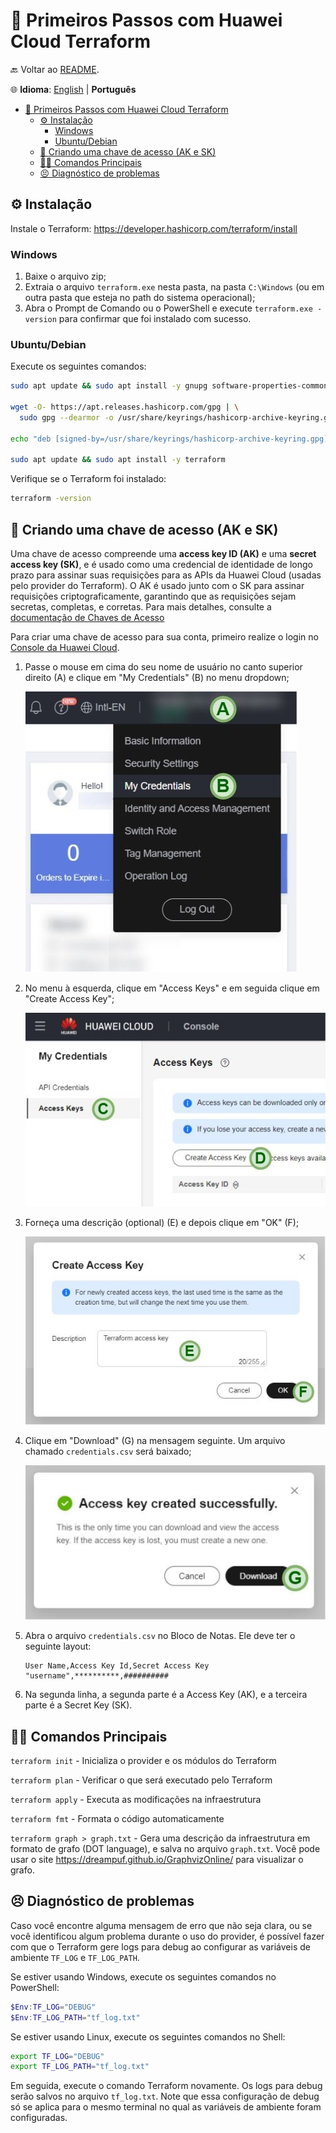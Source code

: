 # 👣 Primeiros Passos com Huawei Cloud Terraform

🔙 Voltar ao [README](../README.pt.md).

🌐 **Idioma**: [English](./FIRST_STEPS.md) | **Português**

- [👣 Primeiros Passos com Huawei Cloud Terraform](#-primeiros-passos-com-huawei-cloud-terraform)
  - [⚙ Instalação](#-instalação)
    - [Windows](#windows)
    - [Ubuntu/Debian](#ubuntudebian)
  - [🔐 Criando uma chave de acesso (AK e SK)](#-criando-uma-chave-de-acesso-ak-e-sk)
  - [👩‍💻 Comandos Principais](#-comandos-principais)
  - [😣 Diagnóstico de problemas](#-diagnóstico-de-problemas)

## ⚙ Instalação

Instale o Terraform: <https://developer.hashicorp.com/terraform/install>

### Windows

1. Baixe o arquivo zip;
2. Extraia o arquivo `terraform.exe` nesta pasta, na pasta `C:\Windows` (ou em
   outra pasta que esteja no path do sistema operacional);
3. Abra o Prompt de Comando ou o PowerShell e execute `terraform.exe -version`
   para confirmar que foi instalado com sucesso.

### Ubuntu/Debian

Execute os seguintes comandos:

```sh
sudo apt update && sudo apt install -y gnupg software-properties-common

wget -O- https://apt.releases.hashicorp.com/gpg | \
  sudo gpg --dearmor -o /usr/share/keyrings/hashicorp-archive-keyring.gpg

echo "deb [signed-by=/usr/share/keyrings/hashicorp-archive-keyring.gpg] https://apt.releases.hashicorp.com $(lsb_release -cs) main" | sudo tee /etc/apt/sources.list.d/hashicorp.list

sudo apt update && sudo apt install -y terraform
```

Verifique se o Terraform foi instalado:

```sh
terraform -version
```

## 🔐 Criando uma chave de acesso (AK e SK)

Uma chave de acesso compreende uma **access key ID (AK)** e uma
**secret access key (SK)**, e é usado como uma credencial de identidade de
longo prazo para assinar suas requisições para as APIs da Huawei Cloud (usadas
pelo provider do Terraform). O AK é usado junto com o SK para assinar
requisições criptograficamente, garantindo que as requisições sejam secretas,
completas, e corretas. Para mais detalhes, consulte a
[documentação de Chaves de Acesso](https://support.huaweicloud.com/intl/en-us/usermanual-ca/ca_01_0003.html)

Para criar uma chave de acesso para sua conta, primeiro realize o login no
[Console da Huawei Cloud](https://console-intl.huaweicloud.com/).

1. Passe o mouse em cima do seu nome de usuário no canto superior direito (A)
   e clique em "My Credentials" (B) no menu dropdown;

    ![Opção "My Credentials" (B) abaixo do nome de usuário (A)](img/my-credentials.jpg)

2. No menu à esquerda, clique em "Access Keys" e em seguida clique em "Create
   Access Key";

    ![Opção "Access Keys" (C) no menu à esquerda e botão "Create Access Key" (D)](img/create-access-key.jpg)

3. Forneça uma descrição (optional) (E) e depois clique em "OK" (F);

    ![Forneça uma descrição (optional) (E) e depois clique em "OK" (F)](img/new-access-key-modal.jpg)

4. Clique em "Download" (G) na mensagem seguinte. Um arquivo chamado
  `credentials.csv` será baixado;

   ![Botão "Download" (G) mostrado após criar a chave de acesso](img/access-key-download.jpg)

5. Abra o arquivo `credentials.csv` no Bloco de Notas. Ele deve ter o seguinte
   layout:

    ```plain
    User Name,Access Key Id,Secret Access Key
    "username",**********,##########
    ```

6. Na segunda linha, a segunda parte é a Access Key (AK), e a terceira parte é
   a Secret Key (SK).

## 👩‍💻 Comandos Principais

`terraform init` - Inicializa o provider e os módulos do Terraform

`terraform plan` - Verificar o que será executado pelo Terraform

`terraform apply` - Executa as modificações na infraestrutura

`terraform fmt` - Formata o código automaticamente

`terraform graph > graph.txt` - Gera uma descrição da infraestrutura em formato
de grafo (DOT language), e salva no arquivo `graph.txt`. Você pode usar o site
<https://dreampuf.github.io/GraphvizOnline/> para visualizar o grafo.

## 😣 Diagnóstico de problemas

Caso você encontre alguma mensagem de erro que não seja clara, ou se você
identificou algum problema durante o uso do provider, é possível fazer com que
o Terraform gere logs para debug ao configurar as variáveis de ambiente
`TF_LOG` e `TF_LOG_PATH`.

Se estiver usando Windows, execute os seguintes comandos no PowerShell:

```powershell
$Env:TF_LOG="DEBUG"
$Env:TF_LOG_PATH="tf_log.txt"
```

Se estiver usando Linux, execute os seguintes comandos no Shell:

```bash
export TF_LOG="DEBUG"
export TF_LOG_PATH="tf_log.txt"
```

Em seguida, execute o comando Terraform novamente. Os logs para debug serão
salvos no arquivo `tf_log.txt`. Note que essa configuração de debug só se
aplica para o mesmo terminal no qual as variáveis de ambiente foram
configuradas.
